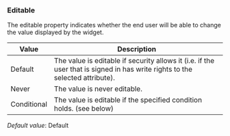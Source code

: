 ### Editable

The editable property indicates whether the end user will be able to change the value displayed by the widget.

| Value | Description |
| --- | --- |
| Default | The value is editable if security allows it (i.e. if the user that is signed in has write rights to the selected attribute). |
| Never | The value is never editable. |
| Conditional | The value is editable if the specified condition holds. (see below) |

*Default value*: Default
